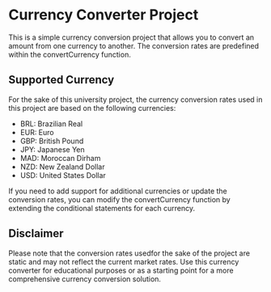 # Currency Converter Project
This is a simple currency conversion project that allows you to convert an amount from one currency to another. The conversion rates are predefined within the convertCurrency function.

## Supported Currency

For the sake of this university project, the currency conversion rates used in this project are based on the following currencies:

- BRL: Brazilian Real
- EUR: Euro
- GBP: British Pound
- JPY: Japanese Yen
- MAD: Moroccan Dirham
- NZD: New Zealand Dollar
- USD: United States Dollar


If you need to add support for additional currencies or update the conversion rates, you can modify the convertCurrency function by extending the conditional statements for each currency.

## Disclaimer 

Please note that the conversion rates usedfor the sake of the project are static and may not reflect the current market rates. 
Use this currency converter for educational purposes or as a starting point for a more comprehensive currency conversion solution. 
